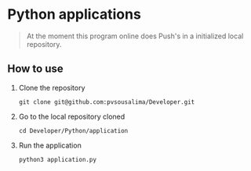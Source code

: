 Python applications
===================

> At the moment this program online does Push's in a initialized local repository.

How to use
----------

1. Clone the repository

    `git clone git@github.com:pvsousalima/Developer.git`
    
    
2. Go to the local repository cloned

    `cd Developer/Python/application`
    

3. Run the application  

    `python3 application.py`